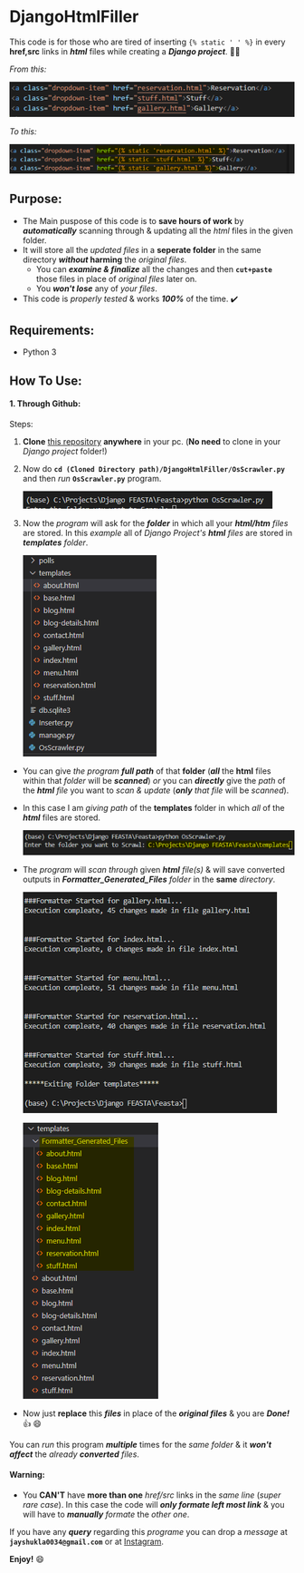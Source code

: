 # DjangoHtmlFiller

This code is for those who are tired of inserting `{% static ' ' %}` in every **href,src** links in __*html*__ files while creating a __*Django project*__. :sassy_man:

_From this:_

![Normal Html](https://github.com/Jay206-Programmer/DjangoHtmlFiller/blob/master/Images/Normal.png)

_To this:_ 

![Formatted for Django](https://github.com/Jay206-Programmer/DjangoHtmlFiller/blob/master/Images/AfterExec.png)

## Purpose:
- The Main puspose of this code is to **save hours of work** by **_automatically_** scanning through  & updating all the _html_ files in the given folder.
- It will store all the _updated files_ in a __seperate folder__ in the same directory **_without_ harming** the _original files_.
  - You can **_examine & finalize_** all the changes and then __`cut+paste`__ those files in place of _original files_ later on. 
  - You **_won't lose_** any of _your files_.
- This code is _properly tested_ & works **_100%_** of the time. :heavy_check_mark:

## Requirements:
- Python 3

## How To Use:
#### 1. Through Github:
Steps:
1. __Clone__ [this repository](https://github.com/Jay206-Programmer/DjangoHtmlFiller) **anywhere** in your pc. (**No need** to clone in your _Django project_ folder!)
2. Now do __`cd (Cloned Directory path)/DjangoHtmlFiller/OsScrawler.py`__ and then _run_ __`OsScrawler.py`__ program. 

   ![Run Code](https://github.com/Jay206-Programmer/DjangoHtmlFiller/blob/master/Images/Run.png)
  
3. Now the _program_ will ask for the _**folder**_ in which all your _**html/htm** files_ are stored. In this _example_ all of _Django Project's **html** files_ are stored in _**templates** folder_.

   ![Assets Folder](https://github.com/Jay206-Programmer/DjangoHtmlFiller/blob/master/Images/Folder.png)
   
- You can give _the program **full path**_ of that **folder** (**_all_** the **html** files within that _folder_ will be **_scanned_**) _or_ you can _**directly**_ give the _path_ of the *__html__ file* you want to _scan & update_ (_**only**_ _that file_ will be _scanned_).  
- In this case I am _giving path_ of the **templates** folder in which _all_ of the _**html**_ files are stored.

   ![Give Full Path](https://github.com/Jay206-Programmer/DjangoHtmlFiller/blob/master/Images/GivingFilePath.png)
   
- The _program_ will _scan through_ given _**html** file(s)_ & will save converted outputs in _**Formatter_Generated_Files** folder_ in the **same** _directory_.

   ![program Execution](https://github.com/Jay206-Programmer/DjangoHtmlFiller/blob/master/Images/Execution.png)
  
   ![Run Code](https://github.com/Jay206-Programmer/DjangoHtmlFiller/blob/master/Images/NewFolder.png)
   
- Now just **replace** this _**files**_ in place of the _**original files**_ & you are _**Done!**_ :+1: :smile:   
   
You can _run_ this program **_multiple_** times for the _same folder_ & it **_won't affect_** the _already **converted** files_.   

#### Warning:

- You **CAN'T** have **more than one** _href/src_ links in the _same line_ (_super rare case_). In this case the code will _**only formate left most link**_ & you will have to _**manually** formate_ the _other one_. 

If you have any **_query_** regarding this _programe_ you can drop a _message_ at **`jayshukla0034@gmail.com`** or at [Instagram](https://www.instagram.com/jay_shukla_20_06/?hl=en). 

**Enjoy!** :smile:
